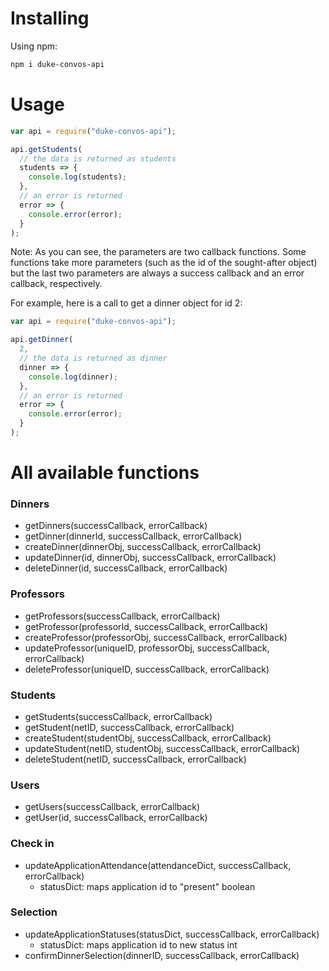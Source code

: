 # Installing

Using npm:

```sh
npm i duke-convos-api
```

# Usage

```javascript
var api = require("duke-convos-api");

api.getStudents(
  // the data is returned as students
  students => {
    console.log(students);
  },
  // an error is returned
  error => {
    console.error(error);
  }
);
```

Note: As you can see, the parameters are two callback functions. Some functions take more parameters (such as the id of the sought-after object) but the last two parameters are always a success callback and an error callback, respectively.

For example, here is a call to get a dinner object for id 2:

```javascript
var api = require("duke-convos-api");

api.getDinner(
  2,
  // the data is returned as dinner
  dinner => {
    console.log(dinner);
  },
  // an error is returned
  error => {
    console.error(error);
  }
);
```

# All available functions

### Dinners

- getDinners(successCallback, errorCallback)
- getDinner(dinnerId, successCallback, errorCallback)
- createDinner(dinnerObj, successCallback, errorCallback)
- updateDinner(id, dinnerObj, successCallback, errorCallback)
- deleteDinner(id, successCallback, errorCallback)

### Professors

- getProfessors(successCallback, errorCallback)
- getProfessor(professorId, successCallback, errorCallback)
- createProfessor(professorObj, successCallback, errorCallback)
- updateProfessor(uniqueID, professorObj, successCallback, errorCallback)
- deleteProfessor(uniqueID, successCallback, errorCallback)

### Students

- getStudents(successCallback, errorCallback)
- getStudent(netID, successCallback, errorCallback)
- createStudent(studentObj, successCallback, errorCallback)
- updateStudent(netID, studentObj, successCallback, errorCallback)
- deleteStudent(netID, successCallback, errorCallback)

### Users

- getUsers(successCallback, errorCallback)
- getUser(id, successCallback, errorCallback)

### Check in

- updateApplicationAttendance(attendanceDict, successCallback, errorCallback)
  - statusDict: maps application id to "present" boolean

### Selection

- updateApplicationStatuses(statusDict, successCallback, errorCallback)
  - statusDict: maps application id to new status int
- confirmDinnerSelection(dinnerID, successCallback, errorCallback)
